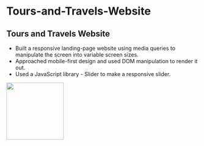 # Tours-and-Travels-Website
<h2>Tours and Travels Website</h2>
<ul>
  <li>Built a responsive landing-page website using media queries to
manipulate the screen into variable screen sizes.</li>
  <li>Approached mobile-first design and used DOM manipulation to
render it out.</li>
  <li>Used a JavaScript library - Slider to make a responsive slider.</li>
</ul>
<img src = "images/travel.png" height = "150px" width = "150px" >
